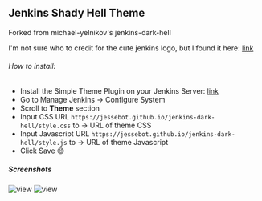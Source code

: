 
## Jenkins Shady Hell Theme
Forked from michael-yelnikov's jenkins-dark-hell

I'm not sure who to credit for the cute jenkins logo, but I found it here: [link](https://jenkins.io/artwork/)

###### How to install:

- Install the Simple Theme Plugin on your Jenkins Server: [link](https://wiki.jenkins.io/display/JENKINS/Simple+Theme+Plugin)
- Go to Manage Jenkins ->  Configure System
- Scroll to **Theme** section
- Input CSS URL ```https://jessebot.github.io/jenkins-dark-hell/style.css``` to -> URL of theme CSS
- Input Javascript URL ```https://jessebot.github.io/jenkins-dark-hell/style.js``` to -> URL of theme Javascript
- Click Save :blush:
 
##### Screenshots
![view](https://jessebot.github.io/jenkins-dark-hell/view.png)
![view](https://jessebot.github.io/jenkins-dark-hell/view_console.png)
